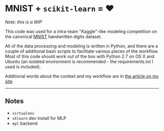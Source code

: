 # MNIST + ``scikit-learn`` = :heart: 


*Note: this is a WIP*


This code was used for a intra-team "Kaggle"-like modeling competition on the canonical [MNIST](https://en.wikipedia.org/wiki/MNIST_database) handwritten digits dataset. 

All of the data processing and modeling is written in Python, and there are a couple of additional bash scripts to facilitate various pieces of the workflow. Most of this code should work out of the box with Python 2.7 on OS X and Ubuntu (an isolated environment is recommended - the requirements.txt I used is included). 

Additional words about the context and my workflow are in [the article on my site](joshmontague.com). 

-----

## Notes

- ``virtualenv``
- ``sklearn`` dev install for MLP
- ``mpl`` backend 

  
